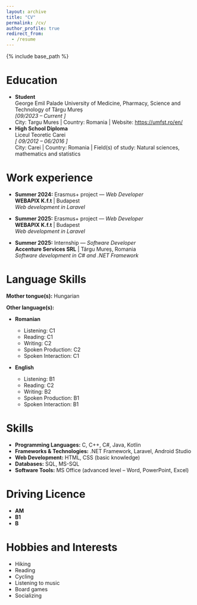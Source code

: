 ```yaml
---
layout: archive
title: "CV"
permalink: /cv/
author_profile: true
redirect_from:
  - /resume
---
```


{% include base_path %}

Education
======
* **Student**  
George Emil Palade University of Medicine, Pharmacy, Science and Technology of Târgu Mureș  
*[09/2023 – Current ]*  
City: Targu Mures | Country: Romania | Website: https://umfst.ro/en/
* **High School Diploma**  
Liceul Teoretic Carei  
*[ 09/2012 – 06/2016 ]*  
City: Carei | Country: Romania | Field(s) of study: Natural sciences, mathematics and statistics

Work experience
======
* **Summer 2024:** Erasmus+ project — *Web Developer*  
  **WEBAPIX K.f.t** | Budapest  
  *Web development in Laravel*

* **Summer 2025:** Erasmus+ project — *Web Developer*  
  **WEBAPIX K.f.t** | Budapest  
  *Web development in Laravel*

* **Summer 2025:** Internship — *Software Developer*  
  **Accenture Services SRL** | Târgu Mureș, Romania  
  *Software development in C# and .NET Framework*  

Language Skills
======

**Mother tongue(s):** Hungarian  

**Other language(s):**

* **Romanian**  
  * Listening: C1  
  * Reading: C1  
  * Writing: C2  
  * Spoken Production: C2  
  * Spoken Interaction: C1  

* **English**  
  * Listening: B1  
  * Reading: C2  
  * Writing: B2  
  * Spoken Production: B1  
  * Spoken Interaction: B1  

  
Skills
======

* **Programming Languages:** C, C++, C#, Java, Kotlin  
* **Frameworks & Technologies:** .NET Framework, Laravel, Android Studio  
* **Web Development:** HTML, CSS (basic knowledge)  
* **Databases:** SQL, MS-SQL  
* **Software Tools:** MS Office (advanced level – Word, PowerPoint, Excel)

Driving Licence
======

* **AM**
* **B1**
* **B**

Hobbies and Interests
======

* Hiking  
* Reading  
* Cycling  
* Listening to music  
* Board games  
* Socializing
